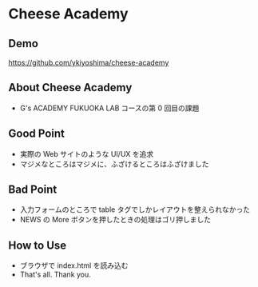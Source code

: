 # Cheese Academy

## Demo
https://github.com/ykiyoshima/cheese-academy

## About Cheese Academy

- G's ACADEMY FUKUOKA LAB コースの第 0 回目の課題

## Good Point

- 実際の Web サイトのような UI/UX を追求
- マジメなところはマジメに、ふざけるところはふざけました

## Bad Point

- 入力フォームのところで table タグでしかレイアウトを整えられなかった
- NEWS の More ボタンを押したときの処理はゴリ押しました

## How to Use

- ブラウザで index.html を読み込む
- That's all. Thank you.

